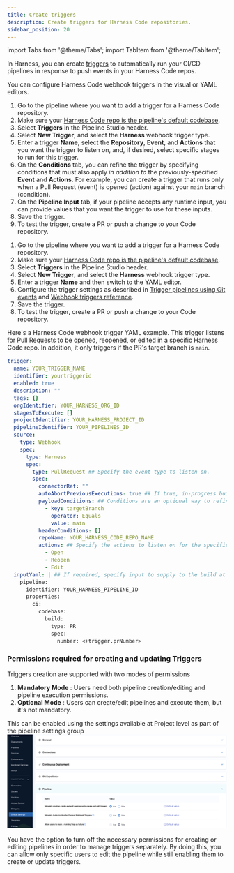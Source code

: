 ```yaml
---
title: Create triggers
description: Create triggers for Harness Code repositories.
sidebar_position: 20
---
```


import Tabs from '@theme/Tabs';
import TabItem from '@theme/TabItem';

In Harness, you can create [triggers](/docs/category/triggers) to automatically run your CI/CD pipelines in response to push events in your Harness Code repos.

You can configure Harness Code webhook triggers in the visual or YAML editors.

<Tabs>
<TabItem value="Visual" label="Visual" default>

1. Go to the pipeline where you want to add a trigger for a Harness Code repository.
2. Make sure your [Harness Code repo is the pipeline's default codebase](./codebase-from-harness-code.md).
3. Select **Triggers** in the Pipeline Studio header.
4. Select **New Trigger**, and select the **Harness** webhook trigger type.
5. Enter a trigger **Name**, select the **Repository**, **Event**, and **Actions** that you want the trigger to listen on, and, if desired, select specific stages to run for this trigger.
6. On the **Conditions** tab, you can refine the trigger by specifying conditions that must also apply *in addition to* the previously-specified **Event** and **Actions**. For example, you can create a trigger that runs only when a Pull Request (event) is opened (action) against your `main` branch (condition).
7. On the **Pipeline Input** tab, if your pipeline accepts any runtime input, you can provide values that you want the trigger to use for these inputs.
8. Save the trigger.
9. To test the trigger, create a PR or push a change to your Code repository.

</TabItem>
<TabItem value="YAML" label="YAML">

1. Go to the pipeline where you want to add a trigger for a Harness Code repository.
2. Make sure your [Harness Code repo is the pipeline's default codebase](./codebase-from-harness-code.md).
3. Select **Triggers** in the Pipeline Studio header.
4. Select **New Trigger**, and select the **Harness** webhook trigger type.
5. Enter a trigger **Name** and then switch to the YAML editor.
6. Configure the trigger settings as described in [Trigger pipelines using Git events](/docs/platform/triggers/triggering-pipelines) and [Webhook triggers reference](/docs/platform/triggers/triggers-reference).
7. Save the trigger.
8. To test the trigger, create a PR or push a change to your Code repository.

Here's a Harness Code webhook trigger YAML example. This trigger listens for Pull Requests to be opened, reopened, or edited in a specific Harness Code repo. In addition, it only triggers if the PR's target branch is `main`.

```yaml
trigger:
  name: YOUR_TRIGGER_NAME
  identifier: yourtriggerid
  enabled: true
  description: ""
  tags: {}
  orgIdentifier: YOUR_HARNESS_ORG_ID
  stagesToExecute: []
  projectIdentifier: YOUR_HARNESS_PROJECT_ID
  pipelineIdentifier: YOUR_PIPELINES_ID
  source:
    type: Webhook
    spec:
      type: Harness
      spec:
        type: PullRequest ## Specify the event type to listen on.
        spec:
          connectorRef: ""
          autoAbortPreviousExecutions: true ## If true, in-progress builds previously started by this trigger are cancelled when another build is initiated by this trigger. Minimizes concurrent builds for frequently activated triggers.
          payloadConditions: ## Conditions are an optional way to refine triggers beyond 'type' and 'actions'.
            - key: targetBranch
              operator: Equals
              value: main
          headerConditions: []
          repoName: YOUR_HARNESS_CODE_REPO_NAME
          actions: ## Specify the actions to listen on for the specified event 'type'.
            - Open
            - Reopen
            - Edit
  inputYaml: | ## If required, specify input to supply to the build at runtime.
    pipeline:
      identifier: YOUR_HARNESS_PIPELINE_ID
      properties:
        ci:
          codebase:
            build:
              type: PR
              spec:
                number: <+trigger.prNumber>

```

</TabItem>
</Tabs>

### Permissions required for creating and updating Triggers

Triggers creation are supported with two modes of permissions

1. **Mandatory Mode** : Users need both pipeline creation/editing and pipeline execution permissions.
2. **Optional Mode** : Users can create/edit pipelines and execute them, but it's not mandatory.

This can be enabled using the settings available at Project level as part of the pipeline settings group
![](./static/code_repo_permission.png)

You have the option to turn off the necessary permissions for creating or editing pipelines in order to manage triggers separately. By doing this, you can allow only specific users to edit the pipeline while still enabling them to create or update triggers.